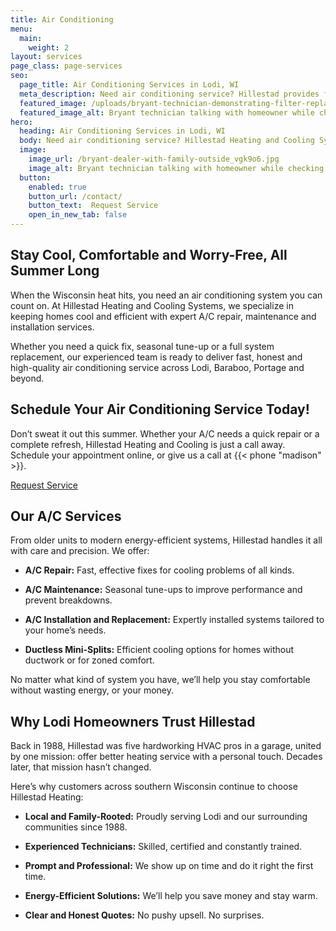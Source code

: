 ```yaml
---
title: Air Conditioning
menu:
  main:
    weight: 2
layout: services
page_class: page-services
seo:
  page_title: Air Conditioning Services in Lodi, WI
  meta_description: Need air conditioning service? Hillestad provides fast, reliable A/C repairs and installations across south-central Wisconsin.
  featured_image: /uploads/bryant-technician-demonstrating-filter-replacement-1000.jpg
  featured_image_alt: Bryant technician talking with homeowner while checking air filter and furnace
hero: 
  heading: Air Conditioning Services in Lodi, WI
  body: Need air conditioning service? Hillestad Heating and Cooling Systems provides fast, reliable A/C repairs and installations across south-central Wisconsin.
  image: 
    image_url: /bryant-dealer-with-family-outside_vgk9o6.jpg
    image_alt: Bryant technician talking with homeowner while checking air filter and furnace
  button:
    enabled: true
    button_url: /contact/ 
    button_text:  Request Service
    open_in_new_tab: false
---
```


## Stay Cool, Comfortable and Worry-Free, All Summer Long

When the Wisconsin heat hits, you need an air conditioning system you can count on. At Hillestad Heating and Cooling Systems, we specialize in keeping homes cool and efficient with expert A/C repair, maintenance and installation services.

Whether you need a quick fix, seasonal tune-up or a full system replacement, our experienced team is ready to deliver fast, honest and high-quality air conditioning service across Lodi, Baraboo, Portage and beyond.

<div class="breakout bg-black flow">
  <h2 class="no-margin">Schedule Your Air Conditioning Service Today!</h2>
  <p class="site-cta__middle">Don’t sweat it out this summer. Whether your A/C needs a quick repair or a complete refresh, Hillestad Heating and Cooling is just a call away. Schedule your appointment online, or give us a call at {{< phone "madison" >}}.</p>
  <a class="btn btn--primary" href="/contact/">Request Service</a>
</div>

## Our A/C Services

From older units to modern energy-efficient systems, Hillestad handles it all with care and precision. We offer:

*	**A/C Repair:** Fast, effective fixes for cooling problems of all kinds.

*	**A/C Maintenance:** Seasonal tune-ups to improve performance and prevent breakdowns.

*	**A/C Installation and Replacement:** Expertly installed systems tailored to your home’s needs.

*	**Ductless Mini-Splits:** Efficient cooling options for homes without ductwork or for zoned comfort.

No matter what kind of system you have, we’ll help you stay comfortable without wasting energy, or your money.

## Why Lodi Homeowners Trust Hillestad

Back in 1988, Hillestad was five hardworking HVAC pros in a garage, united by one mission: offer better heating service with a personal touch. Decades later, that mission hasn’t changed.

Here’s why customers across southern Wisconsin continue to choose Hillestad Heating:

*	**Local and Family-Rooted:** Proudly serving Lodi and our surrounding communities since 1988.

*	**Experienced Technicians:** Skilled, certified and constantly trained.

*	**Prompt and Professional:** We show up on time and do it right the first time.

*	**Energy-Efficient Solutions:** We’ll help you save money and stay warm.

*	**Clear and Honest Quotes:** No pushy upsell. No surprises.